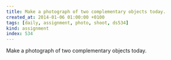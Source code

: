 ```yaml
---
title: Make a photograph of two complementary objects today.
created_at: 2014-01-06 01:00:00 +0100
tags: [daily, assignment, photo, shoot, ds534]
kind: assignment
index: 534
---
```


Make a photograph of two complementary objects today.
